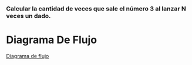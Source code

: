 ### Calcular la cantidad de veces que sale el número 3 al lanzar N veces un dado.
# Diagrama De Flujo
[Diagrama de flujo](Diagrama.png "Diagrama de flujo") 